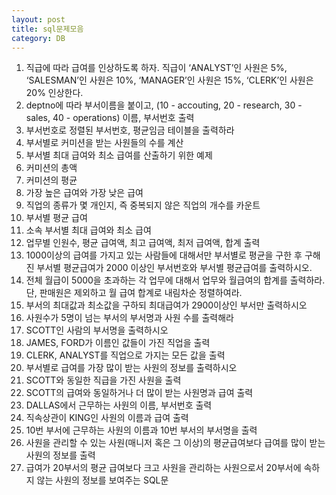 ```yaml
---
layout: post
title: sql문제모음
category: DB
---
```


1. 직급에 따라 급여를 인상하도록 하자. 직급이 ‘ANALYST’인 사원은 5%, ‘SALESMAN’인 사원은 10%, ‘MANAGER’인 사원은 15%, ‘CLERK’인 사원은 20% 인상한다.
2. deptno에 따라 부서이름을 붙이고, (10 - accouting, 20 - research, 30 - sales, 40 - operations) 이름, 부서번호 출력
3. 부서번호로 정렬된 부서번호, 평균임금 테이블을 출력하라
4. 부서별로 커미션을 받는 사원들의 수를 계산
5. 부서별 최대 급여와 최소 급여를 산출하기 위한 예제
6. 커미션의 총액
7. 커미션의 평균
8. 가장 높은 급여와 가장 낮은 급여
9. 직업의 종류가 몇 개인지, 즉 중복되지 않은 직업의 개수를 카운트
10. 부서별 평균 급여
11. 소속 부서별 최대 급여와 최소 급여
12. 업무별 인원수, 평균 급여액, 최고 급여액, 최저 급여액, 합계 출력
13. 1000이상의 급여를 가지고 있는 사람들에 대해서만 부서별로 평균을 구한 후 구해진 부서별 평균급여가 2000 이상인 부서번호와 부서별 평균급여를 출력하시오.
14. 전체 월급이 5000을 초과하는 각 업무에 대해서 업무와 월급여의 합계를 출력하라. 단, 판매원은 제외하고 월 급여 합계로 내림차순 정렬하여라.
15. 부서의 최대값과 최소값을 구하되 최대급여가 2900이상인 부서만 출력하시오
16. 사원수가 5명이 넘는 부서의 부서명과 사원 수를 출력해라
17. SCOTT인 사람의 부서명을 출력하시오
18. JAMES, FORD가 이름인 값들이 가진 직업을 출력
19. CLERK, ANALYST를 직업으로 가지는 모든 값을 출력
20. 부서별로 급여를 가장 많이 받는 사원의 정보를 출력하시오
21. SCOTT와 동일한 직급을 가진 사원을 출력
22. SCOTT의 급여와 동일하거나 더 많이 받는 사원명과 급여 출력
23. DALLAS에서 근무하는 사원의 이름, 부서번호 출력
24. 직속상관이 KING인 사원의 이름과 급여 출력
25. 10번 부서에 근무하는 사원의 이름과 10번 부서의 부서명을 출력
26. 사원을 관리할 수 있는 사원(매니저 혹은 그 이상)의 평균급여보다 급여를 많이 받는 사원의 정보를 출력
27. 급여가 20부서의 평균 급여보다 크고 사원을 관리하는 사원으로서 20부서에 속하지 않는 사원의 정보를 보여주는 SQL문
